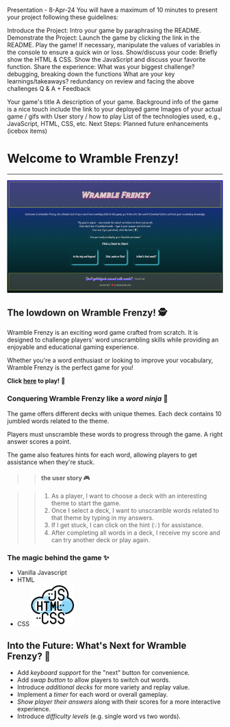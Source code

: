 Presentation - 8-Apr-24
You will have a maximum of 10 minutes to present your project following these guidelines:

Introduce the Project:
Intro your game by paraphrasing the README.
Demonstrate the Project:
Launch the game by clicking the link in the README.
Play the game! If necessary, manipulate the values of variables in the console to ensure a quick win or loss.
Show/discuss your code:
Briefly show the HTML & CSS.
Show the JavaScript and discuss your favorite function.
Share the experience:
What was your biggest challenge? debugging, breaking down the functions
What are your key learnings/takeaways? redundancy on review and facing the above challenges
Q & A + Feedback

Your game's title
A description of your game. Background info of the game is a nice touch
include the link to your deployed game
Images of your actual game / gifs with User story / how to play
List of the technologies used, e.g., JavaScript, HTML, CSS, etc.
Next Steps: Planned future enhancements (icebox items)

# Welcome to Wramble Frenzy!

---

[![Screenshot of Wramble Frenzy Start Page](/images/ScreenshotStartPage.png "Click me!")](https://wramble-frenzy-word-game.vercel.app/)

## The lowdown on Wramble Frenzy! 🕵️

Wramble Frenzy is an exciting word game crafted from scratch. It is designed to challenge players' word unscrambling skills while providing an enjoyable and educational gaming experience.

Whether you're a word enthusiast or looking to improve your vocabulary, Wramble Frenzy is the perfect game for you!

**Click [here](https://wramble-frenzy-word-game.vercel.app/) to play!** 🎉

### Conquering Wramble Frenzy like a _word ninja_ 🥷

The game offers different decks with unique themes. Each deck contains 10 jumbled words related to the theme.

Players must unscramble these words to progress through the game. A right answer scores a point.

The game also features hints for each word, allowing players to get assistance when they're stuck.

> > #### the user story 🎮

> > 1.  As a player, I want to choose a deck with an interesting theme to start the game.
> > 2.  Once I select a deck, I want to unscramble words related to that theme by typing in my answers.
> > 3.  If I get stuck, I can click on the hint (💡) for assistance.
> > 4.  After completing all words in a deck, I receive my score and can try another deck or play again.

### The magic behind the game ✨

- Vanilla Javascript
- HTML
- CSS
  <img src="/images/techStack.png" alt="Tech Stack Utilized" width="100" height="100">

## Into the Future: What's Next for Wramble Frenzy? 🚀

- Add _keyboard support_ for the "next" button for convenience.
- Add _swap button_ to allow players to switch out words.
- Introduce _additional decks_ for more variety and replay value.
- Implement a _timer_ for each word or overall gameplay.
- _Show player their answers_ along with their scores for a more interactive experience.
- Introduce _difficulty levels_ (e.g. single word vs two words).
